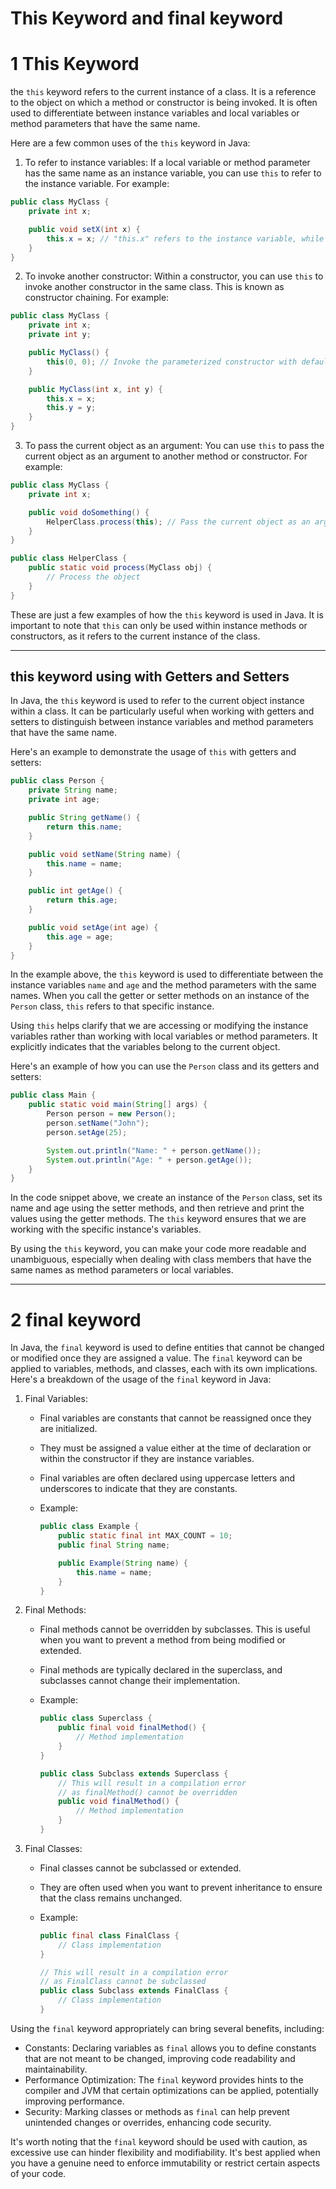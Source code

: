 # This Keyword and final keyword

# 1 This Keyword

the `this` keyword refers to the current instance of a class. It is a reference to the object on which a method or constructor is being invoked. It is often used to differentiate between instance variables and local variables or method parameters that have the same name.

Here are a few common uses of the `this` keyword in Java:

1. To refer to instance variables: If a local variable or method parameter has the same name as an instance variable, you can use `this` to refer to the instance variable. For example:

```java
public class MyClass {
    private int x;

    public void setX(int x) {
        this.x = x; // "this.x" refers to the instance variable, while "x" refers to the parameter
    }
}
```

2. To invoke another constructor: Within a constructor, you can use `this` to invoke another constructor in the same class. This is known as constructor chaining. For example:

```java
public class MyClass {
    private int x;
    private int y;

    public MyClass() {
        this(0, 0); // Invoke the parameterized constructor with default values
    }

    public MyClass(int x, int y) {
        this.x = x;
        this.y = y;
    }
}
```

3. To pass the current object as an argument: You can use `this` to pass the current object as an argument to another method or constructor. For example:

```java
public class MyClass {
    private int x;

    public void doSomething() {
        HelperClass.process(this); // Pass the current object as an argument
    }
}

public class HelperClass {
    public static void process(MyClass obj) {
        // Process the object
    }
}
```

These are just a few examples of how the `this` keyword is used in Java. It is important to note that `this` can only be used within instance methods or constructors, as it refers to the current instance of the class.

----------------
## this keyword using  with Getters and Setters 


In Java, the `this` keyword is used to refer to the current object instance within a class. It can be particularly useful when working with getters and setters to distinguish between instance variables and method parameters that have the same name.

Here's an example to demonstrate the usage of `this` with getters and setters:

```java
public class Person {
    private String name;
    private int age;

    public String getName() {
        return this.name;
    }

    public void setName(String name) {
        this.name = name;
    }

    public int getAge() {
        return this.age;
    }

    public void setAge(int age) {
        this.age = age;
    }
}
```

In the example above, the `this` keyword is used to differentiate between the instance variables `name` and `age` and the method parameters with the same names. When you call the getter or setter methods on an instance of the `Person` class, `this` refers to that specific instance.

Using `this` helps clarify that we are accessing or modifying the instance variables rather than working with local variables or method parameters. It explicitly indicates that the variables belong to the current object.

Here's an example of how you can use the `Person` class and its getters and setters:

```java
public class Main {
    public static void main(String[] args) {
        Person person = new Person();
        person.setName("John");
        person.setAge(25);

        System.out.println("Name: " + person.getName());
        System.out.println("Age: " + person.getAge());
    }
}
```

In the code snippet above, we create an instance of the `Person` class, set its name and age using the setter methods, and then retrieve and print the values using the getter methods. The `this` keyword ensures that we are working with the specific instance's variables.

By using the `this` keyword, you can make your code more readable and unambiguous, especially when dealing with class members that have the same names as method parameters or local variables.


----------------------------
# 2 final keyword 

In Java, the `final` keyword is used to define entities that cannot be changed or modified once they are assigned a value. The `final` keyword can be applied to variables, methods, and classes, each with its own implications. Here's a breakdown of the usage of the `final` keyword in Java:

1. Final Variables:
   - Final variables are constants that cannot be reassigned once they are initialized.
   - They must be assigned a value either at the time of declaration or within the constructor if they are instance variables.
   - Final variables are often declared using uppercase letters and underscores to indicate that they are constants.
   - Example:

     ```java
     public class Example {
         public static final int MAX_COUNT = 10;
         public final String name;

         public Example(String name) {
             this.name = name;
         }
     }
     ```

2. Final Methods:
   - Final methods cannot be overridden by subclasses. This is useful when you want to prevent a method from being modified or extended.
   - Final methods are typically declared in the superclass, and subclasses cannot change their implementation.
   - Example:

     ```java
     public class Superclass {
         public final void finalMethod() {
             // Method implementation
         }
     }

     public class Subclass extends Superclass {
         // This will result in a compilation error
         // as finalMethod() cannot be overridden
         public void finalMethod() {
             // Method implementation
         }
     }
     ```

3. Final Classes:
   - Final classes cannot be subclassed or extended.
   - They are often used when you want to prevent inheritance to ensure that the class remains unchanged.
   - Example:

     ```java
     public final class FinalClass {
         // Class implementation
     }

     // This will result in a compilation error
     // as FinalClass cannot be subclassed
     public class Subclass extends FinalClass {
         // Class implementation
     }
     ```

Using the `final` keyword appropriately can bring several benefits, including:

- Constants: Declaring variables as `final` allows you to define constants that are not meant to be changed, improving code readability and maintainability.
- Performance Optimization: The `final` keyword provides hints to the compiler and JVM that certain optimizations can be applied, potentially improving performance.
- Security: Marking classes or methods as `final` can help prevent unintended changes or overrides, enhancing code security.

It's worth noting that the `final` keyword should be used with caution, as excessive use can hinder flexibility and modifiability. It's best applied when you have a genuine need to enforce immutability or restrict certain aspects of your code.